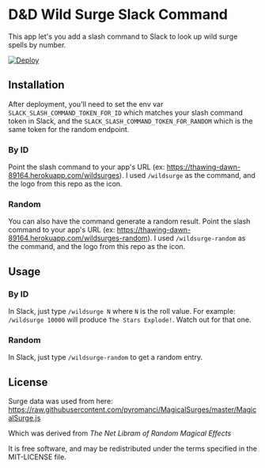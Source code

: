 # D&D Wild Surge Slack Command

This app let's you add a slash command to Slack to look up wild surge spells by number.

[![Deploy](https://www.herokucdn.com/deploy/button.svg)](https://heroku.com/deploy?template=https://github.com/lookitsatravis/dnd-wildsurge-slack)

## Installation

After deployment, you'll need to set the env var `SLACK_SLASH_COMMAND_TOKEN_FOR_ID` which matches your slash command token in Slack, and the `SLACK_SLASH_COMMAND_TOKEN_FOR_RANDOM` which is the same token for the random endpoint.


### By ID

Point the slash command to your app's URL (ex: https://thawing-dawn-89164.herokuapp.com/wildsurges). I used `/wildsurge` as the command, and the logo from this repo as the icon.

### Random

You can also have the command generate a random result. Point the slash command to your app's URL (ex: https://thawing-dawn-89164.herokuapp.com/wildsurges-random). I used `/wildsurge-random` as the command, and the logo from this repo as the icon.

## Usage

### By ID

In Slack, just type `/wildsurge N` where `N` is the roll value. For example: `/wildsurge 10000` will produce `The Stars Explode!`. Watch out for that one.

### Random

In Slack, just type `/wildsurge-random` to get a random entry.

## License

Surge data was used from here: https://raw.githubusercontent.com/pyromanci/MagicalSurges/master/MagicalSurge.js

Which was derived from *The Net Libram of Random Magical Effects*

It is free software, and may be redistributed under the terms specified in the MIT-LICENSE file.

